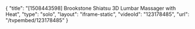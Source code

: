 {
    "title": "[1508443598] Brookstone Shiatsu 3D Lumbar Massager with Heat",
    "type": "solo",
    "layout": "iframe-static",
    "videoId": "123178485",
    "url": "\/tvpembed\/123178485"
}